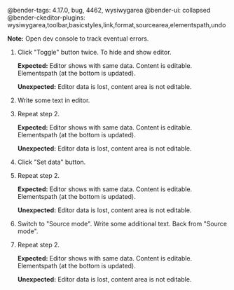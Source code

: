 @bender-tags: 4.17.0, bug, 4462, wysiwygarea
@bender-ui: collapsed
@bender-ckeditor-plugins: wysiwygarea,toolbar,basicstyles,link,format,sourcearea,elementspath,undo

**Note:** Open dev console to track eventual errors.

1. Click "Toggle" button twice. To hide and show editor.

	**Expected:** Editor shows with same data. Content is editable. Elementspath (at the bottom is updated).

	**Unexpected:** Editor data is lost, content area is not editable.

2. Write some text in editor.

3. Repeat step 2.

	**Expected:** Editor shows with same data. Content is editable. Elementspath (at the bottom is updated).

	**Unexpected:** Editor data is lost, content area is not editable.

4. Click "Set data" button.

5. Repeat step 2.

	**Expected:** Editor shows with same data. Content is editable. Elementspath (at the bottom is updated).

	**Unexpected:** Editor data is lost, content area is not editable.

6. Switch to "Source mode". Write some additional text. Back from "Source mode".

7. Repeat step 2.

	**Expected:** Editor shows with same data. Content is editable. Elementspath (at the bottom is updated).

	**Unexpected:** Editor data is lost, content area is not editable.
